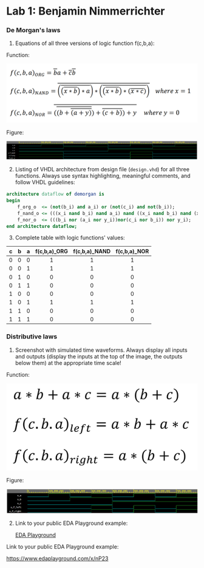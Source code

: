 # Lab 1: Benjamin Nimmerrichter

### De Morgan's laws

1. Equations of all three versions of logic function f(c,b,a):

Function:

![Logic function](https://github.com/benjamin-nimmerrichter/digital-electronics-1/blob/main/labs/01_gates/equations.png)

Figure:

![Figure](https://github.com/benjamin-nimmerrichter/digital-electronics-1/blob/main/labs/01_gates/NAND%20and%20NOR.png)

2. Listing of VHDL architecture from design file (`design.vhd`) for all three functions. Always use syntax highlighting, meaningful comments, and follow VHDL guidelines:

```vhdl
architecture dataflow of demorgan is
begin
    f_org_o  <= (not(b_i) and a_i) or (not(c_i) and not(b_i));
    f_nand_o <= (((x_i nand b_i) nand a_i) nand ((x_i nand b_i) nand (x_i nand c_i))); --where x = 1
    f_nor_o  <= (((b_i nor (a_i nor y_i))nor(c_i nor b_i)) nor y_i);                   --where y = 0
end architecture dataflow;
```

3. Complete table with logic functions' values:

| **c** | **b** |**a** | **f(c,b,a)_ORG** | **f(c,b,a)_NAND** | **f(c,b,a)_NOR** |
| :-: | :-: | :-: | :-: | :-: | :-: |
| 0 | 0 | 0 | 1 | 1 | 1 |
| 0 | 0 | 1 | 1 | 1 | 1 |
| 0 | 1 | 0 | 0 | 0 | 0 |
| 0 | 1 | 1 | 0 | 0 | 0 |
| 1 | 0 | 0 | 0 | 0 | 0 |
| 1 | 0 | 1 | 1 | 1 | 1 |
| 1 | 1 | 0 | 0 | 0 | 0 |
| 1 | 1 | 1 | 0 | 0 | 0 |

### Distributive laws

1. Screenshot with simulated time waveforms. Always display all inputs and outputs (display the inputs at the top of the image, the outputs below them) at the appropriate time scale!
    
Function:

   ![Function](https://github.com/benjamin-nimmerrichter/digital-electronics-1/blob/main/labs/01_gates/distributive_f.png)
   
Figure:

   ![your figure](https://github.com/benjamin-nimmerrichter/digital-electronics-1/blob/main/labs/01_gates/distributive.png)

2. Link to your public EDA Playground example:

   [EDA Playground](https://www.edaplayground.com/x/nP23)


Link to your public EDA Playground example:

https://www.edaplayground.com/x/nP23
